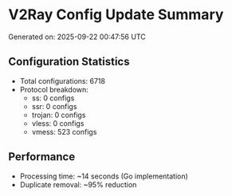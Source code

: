 # V2Ray Config Update Summary
Generated on: 2025-09-22 00:47:56 UTC

## Configuration Statistics
- Total configurations: 6718
- Protocol breakdown:
  - ss: 0 configs
  - ssr: 0 configs
  - trojan: 0 configs
  - vless: 0 configs
  - vmess: 523 configs

## Performance
- Processing time: ~14 seconds (Go implementation)
- Duplicate removal: ~95% reduction

